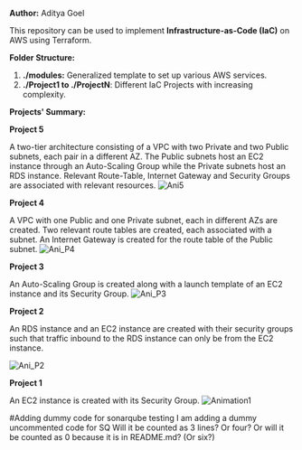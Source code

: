 **Author:** Aditya Goel 

This repository can be used to implement **Infrastructure-as-Code (IaC)** on AWS using Terraform.

**Folder Structure:**
1. **./modules:** Generalized template to set up various AWS services.
2. **./Project1 to ./ProjectN**: Different IaC Projects with increasing complexity.

**Projects' Summary:**

**Project 5**

A two-tier architecture consisting of a VPC with two Private and two Public subnets, each pair in a different AZ. The Public subnets host an EC2 instance through an Auto-Scaling Group while the Private subnets host an RDS instance. Relevant Route-Table, Internet Gateway and Security Groups are associated with relevant resources.
![Ani5](https://github.com/adityagoel-mata/Terraform-AWS-Configs/assets/50823187/94beb9a9-f8d7-4cc5-9f8f-dc5099d78228)


**Project 4**

A VPC with one Public and one Private subnet, each in different AZs are created. Two relevant route tables are created, each associated with a subnet. An Internet Gateway is created for the route table of the Public subnet.
![Ani_P4](https://github.com/adityagoel-mata/Terraform-AWS-Configs/assets/50823187/f8c73079-35c7-434a-beac-2115c636773e)


**Project 3**

An Auto-Scaling Group is created along with a launch template of an EC2 instance and its Security Group.
![Ani_P3](https://github.com/adityagoel-mata/Terraform-AWS-Configs/assets/50823187/67ae6e7c-b128-487d-8161-0784be829eb2)



**Project 2**

An RDS instance and an EC2 instance are created with their security groups such that traffic inbound to the RDS instance can only be from the EC2 instance.

![Ani_P2](https://github.com/adityagoel-mata/Terraform-AWS-Configs/assets/50823187/e8248c23-356d-4275-b661-a346d4486f8e)



**Project 1**

An EC2 instance is created with its Security Group.
![Animation1](https://github.com/adityagoel-mata/Terraform-AWS-Configs/assets/50823187/f2e35cc0-04a1-4b83-add4-1ff1bbc809d7)


#Adding dummy code for sonarqube testing
I am adding a dummy 
uncommented code for SQ
Will it be counted as 3 lines?
Or four?
Or will it be counted as 0 because it is in README.md?
(Or six?)
